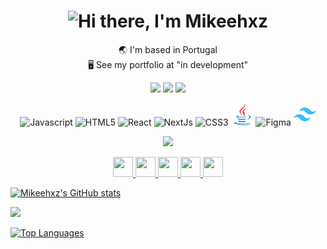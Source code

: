 <h1 align="center">
  <img src="https://github.com/Mikeehxzy/Mikeehxzy/blob/main/changename.svg" alt="Hi there, I'm Mikeehxz" />
</h1>

<div align="center">
   🌏  I'm based in Portugal <br/>
   🖥️  See my portfolio at "in development" <br/>
</div>

<p align="center">
    <img src="https://img.shields.io/twitter/follow/qMikeehxz?logo=twitter&style=for-the-badge&color=3382ed&labelColor=1c1917" />
    <img src="https://img.shields.io/github/followers/Mikeehxzy?logo=github&style=for-the-badge&color=3382ed&labelColor=1c1917" />
    <img src="https://img.shields.io/twitch/status/Mikeehxz?logo=twitchsx&style=for-the-badge&color=3382ed&labelColor=1c1917&label=TWITCH+STATUS" />
</p>

<p align="center">
  <img src="https://cdn.jsdelivr.net/gh/devicons/devicon/icons/javascript/javascript-original.svg" width="36" height="36" alt="Javascript" />
  <img src="https://cdn.jsdelivr.net/gh/devicons/devicon/icons/html5/html5-plain.svg" width="36" height="36" alt="HTML5" />
  <img src="https://cdn.jsdelivr.net/gh/devicons/devicon/icons/react/react-original.svg" width="36" height="36" alt="React" />
  <img src="https://cdn.jsdelivr.net/gh/devicons/devicon/icons/nextjs/nextjs-original.svg" width="36" height="36" alt="NextJs" />
  <img src="https://cdn.jsdelivr.net/gh/devicons/devicon/icons/css3/css3-plain.svg" width="36" height="36" alt="CSS3" />
  <img src="https://github.com/devicons/devicon/blob/v2.15.1/icons/java/java-original.svg" width="36" height="36" alt="Java" />
  <img src="https://cdn.jsdelivr.net/gh/devicons/devicon/icons/figma/figma-original.svg" width="36" height="36" alt="Figma" />
  <img src="https://github.com/devicons/devicon/blob/v2.15.1/icons/tailwindcss/tailwindcss-plain.svg" width="36" height="36" alt="TailwindCSS" />
</p>

<div align="center"><a href="https://buymeacoffee.com/mikeehxz"><img src="https://cdn.buymeacoffee.com/buttons/v2/default-yellow.png" width="200" /></a></div>

<p align="center">
  <a href="https://discord.gg/M9q74VPJsu" target="_blank" rel="noreferrer">
    <img src="https://raw.githubusercontent.com/danielcranney/readme-generator/main/public/icons/socials/discord.svg" width="32" height="32" />
  </a>
  <a href="https://www.github.com/Mikeehxz" target="_blank" rel="noreferrer">
    <img src="https://raw.githubusercontent.com/danielcranney/readme-generator/main/public/icons/socials/github.svg" width="32" height="32" />
  </a>
  <a href="https://pt.linkedin.com/in/miguel-costa-844921225" target="_blank" rel="noreferrer">
    <img src="https://raw.githubusercontent.com/danielcranney/readme-generator/main/public/icons/socials/linkedin.svg" width="32" height="32" />
  </a>
  <a href="https://www.twitter.com/qMikeehxz" target="_blank" rel="noreferrer">
    <img src="https://raw.githubusercontent.com/danielcranney/readme-generator/main/public/icons/socials/twitter.svg" width="32" height="32" />
  </a>
  <a href="https://www.twitch.tv/Mikeehxz" target="_blank" rel="noreferrer">
    <img src="https://raw.githubusercontent.com/danielcranney/readme-generator/main/public/icons/socials/twitch.svg" width="32" height="32" />
  </a>
</p>

<a href="http://www.github.com/Mikeehxzy" align="center"><img src="https://github-readme-stats.vercel.app/api?username=Mikeehxzy&show_icons=true&hide=&count_private=true&title_color=3382ed&text_color=ffffff&icon_color=3382ed&bg_color=1c1917&hide_border=true&show_icons=true" alt="Mikeehxz's GitHub stats" />
</a>

<a href="http://www.github.com/Mikeehxzy" align="center"><img src="https://github-readme-streak-stats.herokuapp.com/?user=Mikeehxzy&stroke=ffffff&background=1c1917&ring=3382ed&fire=3382ed&currStreakNum=ffffff&currStreakLabel=3382ed&sideNums=ffffff&sideLabels=ffffff&dates=ffffff&hide_border=true" /></a>

<a href="https://github.com/Mikeehxzy" align="center"><img src="https://github-readme-stats.vercel.app/api/top-langs/?username=Mikeehxzy&langs_count=10&title_color=3382ed&text_color=ffffff&icon_color=3382ed&bg_color=1c1917&hide_border=true&locale=en&custom_title=Top%20%Languages" alt="Top Languages" /></a>

